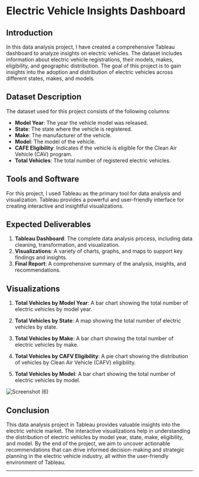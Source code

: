

# Electric Vehicle Insights Dashboard

## Introduction

In this data analysis project, I have created a comprehensive Tableau dashboard to analyze insights on electric vehicles. The dataset includes information about electric vehicle registrations, their models, makes, eligibility, and geographic distribution. The goal of this project is to gain insights into the adoption and distribution of electric vehicles across different states, makes, and models.

## Dataset Description

The dataset used for this project consists of the following columns:
- **Model Year**: The year the vehicle model was released.
- **State**: The state where the vehicle is registered.
- **Make**: The manufacturer of the vehicle.
- **Model**: The model of the vehicle.
- **CAFE Eligibility**: Indicates if the vehicle is eligible for the Clean Air Vehicle (CAV) program.
- **Total Vehicles**: The total number of registered electric vehicles.

## Tools and Software

For this project, I used Tableau as the primary tool for data analysis and visualization. Tableau provides a powerful and user-friendly interface for creating interactive and insightful visualizations.

## Expected Deliverables

1. **Tableau Dashboard**: The complete data analysis process, including data cleaning, transformation, and visualization.
2. **Visualizations**: A variety of charts, graphs, and maps to support key findings and insights.
3. **Final Report**: A comprehensive summary of the analysis, insights, and recommendations.

## Visualizations

1. **Total Vehicles by Model Year**: A bar chart showing the total number of electric vehicles by model year.
 

2. **Total Vehicles by State**: A map showing the total number of electric vehicles by state.
 

3. **Total Vehicles by Make**: A bar chart showing the total number of electric vehicles by make.
  

4. **Total Vehicles by CAFV Eligibility**: A pie chart showing the distribution of vehicles by Clean Air Vehicle (CAFV) eligibility.


5. **Total Vehicles by Model**: A bar chart showing the total number of electric vehicles by model.

![Screenshot (6)](https://github.com/Analystlekan/Electric-vehicle-analysis/assets/172055479/1d3b1081-c0e2-4f7d-a3b3-00776600a124)
## Conclusion

This data analysis project in Tableau provides valuable insights into the electric vehicle market. The interactive visualizations help in understanding the distribution of electric vehicles by model year, state, make, eligibility, and model. By the end of the project, we aim to uncover actionable recommendations that can drive informed decision-making and strategic planning in the electric vehicle industry, all within the user-friendly environment of Tableau.

---


